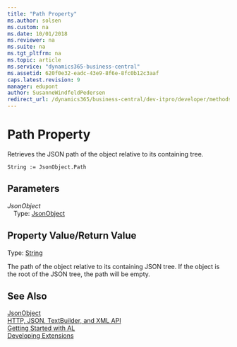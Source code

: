 ```yaml
---
title: "Path Property"
ms.author: solsen
ms.custom: na
ms.date: 10/01/2018
ms.reviewer: na
ms.suite: na
ms.tgt_pltfrm: na
ms.topic: article
ms.service: "dynamics365-business-central"
ms.assetid: 620f0e32-eadc-43e9-8f6e-8fc0b12c3aaf
caps.latest.revision: 9
manager: edupont
author: SusanneWindfeldPedersen
redirect_url: /dynamics365/business-central/dev-itpro/developer/methods-auto/library
---
```

<!--This topic is deprected, see redirection URL-->

 

# Path Property
Retrieves the JSON path of the object relative to its containing tree.

```
String := JsonObject.Path
```

## Parameters
*JsonObject*  
&emsp;Type: [JsonObject](jsonobject-class.md)

## Property Value/Return Value
Type: [String](../datatypes/devenv-text-data-type.md)

The path of the object relative to its containing JSON tree.
If the object is the root of the JSON tree, the path will be empty.

## See Also
[JsonObject](jsonobject-class.md)  
[HTTP, JSON, TextBuilder, and XML API](../devenv-restapi-overview.md)  
[Getting Started with AL](../devenv-get-started.md)  
[Developing Extensions](../devenv-dev-overview.md)  

